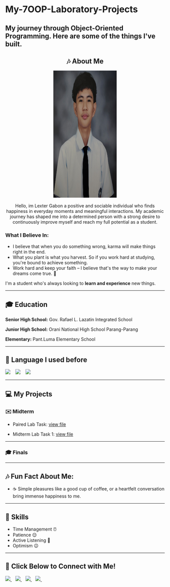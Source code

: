 # My-7OOP-Laboratory-Projects

My journey through Object-Oriented Programming. Here are some of the things I've built.
---
<div align= "center">
  
## :notes: About Me

</div>
<p align= "center">
<img src="https://github.com/Lexter-Gbn/My-7OOP-Laboratory-Projects/blob/e47a9cf0ded68c9c65bb1f8a4bfe733373ccc5c2/IMG6262627_25-08-28_22-04-16-270.jpg" width="200" height="400" />

<p align= "center">
Hello, im Lexter Gabon a positive and sociable individual who finds happiness in everyday moments and meaningful interactions. My academic journey has shaped me into a determined person with a strong desire to continuously improve myself and reach my full potential as a student.


### What I Believe In:
- I believe that when you do something wrong, karma will make things right in the end.
- What you plant is what you harvest. So if you work hard at studying, you're bound to achieve something.
- Work hard and keep your faith – I believe that's the way to make your dreams come true. :milky_way:

I'm a student who's always looking to **learn and experience** new things.

---

## :mortar_board: Education
**Senior High School:** Gov. Rafael L. Lazatin Integrated School

**Junior High School:** Orani National High School Parang-Parang

**Elementary:** Pant.Luma Elementary School

---

## :page_with_curl: Language I used before

<img src="https://img.shields.io/badge/C-%2300599C.svg?style=for-the-badge&logo=c&logoColor=white" height="50"/>
&nbsp;&nbsp;
<img src="https://img.shields.io/badge/Java-ED8B00?style=for-the-badge&logo=openjdk&logoColor=white" height="50"/>
&nbsp;&nbsp;
<img src="https://img.shields.io/badge/MySQL-%2300f.svg?style=for-the-badge&logo=mysql&logoColor=white" height="50"/> 
&nbsp;&nbsp;

---

## :computer: My Projects
### :envelope: Midterm
- Paired Lab Task: [view file](https://github.com/Lexter-Gbn/My-7OOP-Laboratory-Projects/blob/d33c3b3a77f9ad1a06368c55433102bb35d2718f/7OOP.Gatil%2CGabon.pdf)

- Midterm Lab Task 1: [view file](https://github.com/Lexter-Gbn/My-7OOP-Laboratory-Projects/blob/bba8dfcebead0cf8978b0ffa546eb0bece176161/GG_OOPLABTASK1MIDTERm.pdf)

---

### :mortar_board: Finals

---

## :notes: Fun Fact About Me:

- :coffee: Simple pleasures like a good cup of coffee, or a heartfelt conversation bring immense happiness to me.

---

## :sparkler: Skills
- Time Management :alarm_clock:
- Patience :relieved:
- Active Listening :yellow_heart:
- Optimism :wink:

---

## :calling: Click Below to Connect with Me!

<a href="mailto:lgabon24-1509@cca.edu.ph" target="_blank">
<img src="https://img.shields.io/badge/Email-D14836?style=for-the-badge&logo=gmail&logoColor=white" height="40"/>
</a>
&nbsp;&nbsp;

<a href="//www.facebook.com/Gbnlxtr" target="_blank">
<img src="https://img.shields.io/badge/Facebook-1877F2?style=for-the-badge&logo=facebook&logoColor=white" height="40"/>
</a>
&nbsp;&nbsp;

<a href="//www.instagram.com/gbnlxtrrr" target="_blank">
<img src="https://img.shields.io/badge/Instagram-E4405F?style=for-the-badge&logo=instagram&logoColor=white" height="40"/>
</a>
&nbsp;&nbsp;

<a href="//www.tiktok.com/@slrrrrtsss" target="_blank">
<img src="https://img.shields.io/badge/TikTok-000000?style=for-the-badge&logo=tiktok&logoColor=white" height="40"/>
</a>
&nbsp;&nbsp;
